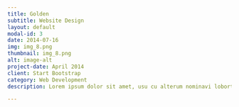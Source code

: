 ```yaml
---
title: Golden
subtitle: Website Design
layout: default
modal-id: 3
date: 2014-07-16
img: img_8.png
thumbnail: img_8.png
alt: image-alt
project-date: April 2014
client: Start Bootstrap
category: Web Development
description: Lorem ipsum dolor sit amet, usu cu alterum nominavi lobortis. At duo novum diceret. Tantas apeirian vix et, usu sanctus postulant inciderint ut, populo diceret necessitatibus in vim. Cu eum dicam feugiat noluisse.

---
```

